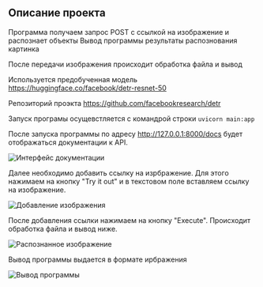 ## Описание проекта
Программа получаем запрос POST с ссылкой на изображение и распознает объекты
Вывод программы результаты распознования картинка

После передачи изображения происходит обработка файла и вывод

Используется предобученная модель https://huggingface.co/facebook/detr-resnet-50

Репозиторий проэкта https://github.com/facebookresearch/detr

Запуск програмы осущевстляется с командрой строки
```uvicorn main:app```


После запуска программы по адресу http://127.0.0.1:8000/docs будет отображаться документации к API.

![Интерфейс документации](https://github.com/MSK68/ml_app/blob/main/sergachevyuri_api/main.png "Интерфейс документации")

Далее необходимо добавить ссылку на изрбражение. Для этого нажимаем на кнопку "Try it out" и в текстовом поле вставляем ссылку на изображение.

![Добавление изображения](https://github.com/MSK68/ml_app/blob/main/sergachevyuri_api/try.png "Добавление изображения")

После добавления ссылки нажимаем на кнопку "Execute". Происходит обработка файла и вывод ниже.

![Распознанное изображение](https://github.com/MSK68/ml_app/blob/main/sergachevyuri_api/ex.png "Распознанное изображение")

Вывод программы выдается в формате ирбражения

![Вывод программы](https://github.com/MSK68/ml_app/blob/main/sergachevyuri_api/out.png "Вывод программы")
